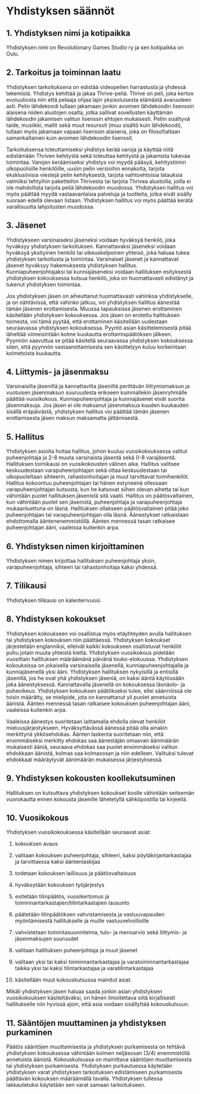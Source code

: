 # Yhdistyksen säännöt

## 1. Yhdistyksen nimi ja kotipaikka

Yhdistyksen nimi on Revolutionary Games Studio ry ja sen kotipaikka on
Oulu.

## 2. Tarkoitus ja toiminnan laatu

Yhdistyksen tarkoituksena on edistää videopelien harrastusta ja
yhdessä tekemistä. Yhdistys kehittää ja jakaa Thrive-peliä. Thrive on
peli, joka kertoo evoluutiosta niin että pelaaja ohjaa lajin
yksisoluisesta elämästä avaruuteen asti. Pelin lähdekoodi tullaan
jakamaan jonkin avoimen lähdekoodin lisenssin alaisena niiden
alustojen osalta, jotka sallivat sovellusten käyttämän lähdekoodin
jakamisen valitun lisenssin ehtojen mukaisesti. Peliin sisältyvä
taide, musiikki, mallit sekä muut resurssit (muu sisältö kuin
lähdekoodi), tullaan myös jakamaan vapaan lisenssin alaisena, joka on
filosofialtaan samankaltainen kuin avoimen lähdekoodin lisenssit.

Tarkoituksensa toteuttamiseksi yhdistys kerää varoja ja käyttää niitä
edistämään Thriven kehitystä sekä toteuttaa kehitystä ja jakamista
tukevaa toimintaa. Varojen keräämiseksi yhdistys voi myydä pääsyä,
kehitystiimin ulkopuolisille henkilöille, uusiin pelin versioihin
ennakolta, tarjota eksklusiivisia viestejä pelin kehityksestä, tarjota
vaihtoehtoisia latauksia valmiiksi tehtyihin paketteihin Thrivesta tai
tarjota Thrivea alustoilla, joilla ei ole mahdollista tarjota peliä
lähdekoodin muodossa. Yhdistyksen hallitus voi myös päättää myydä
vastaavanlaisia palveluja ja tuotteita, jotka eivät sisälly suoraan
edellä olevaan listaan. Yhdistyksen hallitus voi myös päättää kerätä
varallisuutta lahjoitusten muodossa.

## 3. Jäsenet

Yhdistykseen varsinaiseksi jäseneksi voidaan hyväksyä henkilö, joka
hyväksyy yhdistyksen tarkoituksen. Kannattavaksi jäseneksi voidaan
hyväksyä yksityinen henkilö tai oikeuskelpoinen yhteisö, joka haluaa
tukea yhdistyksen tarkoitusta ja toimintaa. Varsinaiset jäsenet ja
kannattavat jäsenet hyväksyy hakemuksesta yhdistyksen
hallitus. Kunniapuheenjohtajaksi tai kunniajäseneksi voidaan
hallituksen esityksestä yhdistyksen kokouksessa kutsua henkilö, joka
on huomattavasti edistänyt ja tukenut yhdistyksen toimintaa.

Jos yhdistyksen jäsen on aiheuttanut huomattavasti vahinkoa
yhdistykselle, ja on nähtävissä, että vahinko jatkuu, voi yhdistyksen
hallitus äänestää tämän jäsenen erottamisesta. Muussa tapauksissa
jäsenen erottaminen käsitellään yhdistyksen kokouksessa. Jos jäsen on
erotettu hallituksen toimesta, voi tämä pyytää, että erottaminen
käsitellään uudestaan seuraavassa yhdistyksen kokouksessa. Pyyntö
asian käsittelemisestä pitää lähettää viimeisintään kolme kuukautta
erottamispäätöksen jälkeen. Pyynnön saavuttua se pitää käsitellä
seuraavassa yhdistyksen kokouksessa siten, että pyynnön
vastaanottamisesta sen käsittelyyn kuluu korkeintaan kolmetoista
kuukautta.

## 4. Liittymis- ja jäsenmaksu

Varsinaisilta jäseniltä ja kannattavilta jäseniltä perittävän
liittymismaksun ja vuotuisen jäsenmaksun suuruudesta erikseen
kummallekin jäsenryhmälle päättää vuosikokous. Kunniapuheenjohtaja ja
kunniajäsenet eivät suorita jäsenmaksuja. Jos jäsen ei ole maksanut
jäsenmaksua kuuden kuukauden sisällä eräpäivästä, yhdistyksen hallitus
voi päättää tämän jäsenen erottamisesta jäsen maksun maksamatta
jättämisestä.

## 5. Hallitus

Yhdistyksen asioita hoitaa hallitus, johon kuuluu vuosikokouksessa
valitut puheenjohtaja ja 2-8 muuta varsinaista jäsentä sekä 0-8
varajäsentä. Hallituksen toimikausi on vuosikokousten välinen
aika. Hallitus valitsee keskuudestaan varapuheenjohtajan sekä ottaa
keskuudestaan tai ulkopuoleltaan sihteerin, rahastonhoitajan ja muut
tarvittavat toimihenkilöt. Hallitus kokoontuu puheenjohtajan tai hänen
estyneenä ollessaan varapuheenjohtajan kutsusta, kun he katsovat
siihen olevan aihetta tai kun vähintään puolet hallituksen jäsenistä
sitä vaatii. Hallitus on päätösvaltainen, kun vähintään puolet sen
jäsenistä, puheenjohtaja ja varapuheenjohtaja mukaanluettuna on
läsnä. Hallituksen ollakseen päätösvaltainen pitää joko puheenjohtajan
tai varapuheenjohtajan olla läsnä. Äänestykset ratkaistaan
ehdottomalla ääntenenemmistöllä. Äänten mennessä tasan ratkaisee
puheenjohtajan ääni, vaaleissa kuitenkin arpa.

## 6. Yhdistyksen nimen kirjoittaminen

Yhdistyksen nimen kirjoittaa hallituksen puheenjohtaja yksin,
varapuheenjohtaja, sihteeri tai rahastonhoitaja kaksi yhdessä.

## 7. Tilikausi

Yhdistyksen tilikausi on kalenterivuosi.

## 8. Yhdistyksen kokoukset

Yhdistyksen kokoukseen voi osallistua myös etäyhteyden avulla
hallituksen tai yhdistyksen kokouksen niin päättäessä. Yhdistyksen
kokoukset järjestetään englanniksi, elleivät kaikki kokoukseen
osallistuvat henkilöt puhu jotain muuta yhteistä kieltä. Yhdistyksen
vuosikokous pidetään vuosittain hallituksen määräämänä päivänä
touko-elokuussa. Yhdistyksen kokouksissa on jokaisella varsinaisella
jäsenellä, kunniapuheenjohtajalla ja kunniajäsenellä yksi
ääni. Yhdistyksen hallituksen nykyisillä ja entisillä jäsenillä, jos
he ovat yhä yhdistyksen jäseniä, on kaksi ääntä käytössään joka
äänestyksessä. Kannattavalla jäsenellä on kokouksessa läsnäolo- ja
puheoikeus. Yhdistyksen kokouksen päätökseksi tulee, ellei säännöissä
ole toisin määrätty, se mielipide, jota on kannattanut yli puolet
annetuista äänistä. Äänten mennessä tasan ratkaisee kokouksen
puheenjohtajan ääni, vaaleissa kuitenkin arpa.

Vaaleissa äänestys suoritetaan laittamalla ehdolla olevat henkilöt
mieluusjärjestykseen. Hyväksyttävässä äänessä pitää olla ainakin
merkittynä ykkösehdokas. Äänten laskenta suoritetaan niin, että
ensimmäiseksi merkitty ehdokas saa äänestäjän omaavan äänimäärän
mukaisesti ääniä, seuraava ehdokas saa puolet ensimmäiseksi valitun
ehdokkaan äänistä, kolmas saa kolmasosan ja niin edelleen. Valituksi
tulevat ehdokkaat määräytyvät äänimäärän mukaisessa järjestyksessä.

## 9. Yhdistyksen kokousten koollekutsuminen

Hallituksen on kutsuttava yhdistyksen kokoukset koolle vähintään
seitsemän vuorokautta ennen kokousta jäsenille lähetetyllä
sähköpostilla tai kirjeellä.

## 10. Vuosikokous

Yhdistyksen vuosikokouksessa käsitellään seuraavat asiat:

1. kokouksen avaus

2. valitaan kokouksen puheenjohtaja, sihteeri, kaksi
   pöytäkirjantarkastajaa ja tarvittaessa kaksi ääntenlaskijaa

3. todetaan kokouksen laillisuus ja päätösvaltaisuus

4. hyväksytään kokouksen työjärjestys

5. esitetään tilinpäätös, vuosikertomus ja
   toiminnantarkastajien/tilintarkastajien lausunto

6. päätetään tilinpäätöksen vahvistamisesta ja vastuuvapauden
   myöntämisestä hallitukselle ja muille vastuuvelvollisille

7. vahvistetaan toimintasuunnitelma, tulo- ja menoarvio sekä
   liittymis- ja jäsenmaksujen suuruudet

8. valitaan hallituksen puheenjohtaja ja muut jäsenet

9. valitaan yksi tai kaksi toiminnantarkastajaa ja
   varatoiminnantarkastajaa taikka yksi tai kaksi tilintarkastajaa ja
   varatilintarkastajaa

10. käsitellään muut kokouskutsussa mainitut asiat.

Mikäli yhdistyksen jäsen haluaa saada jonkin asian yhdistyksen
vuosikokouksen käsiteltäväksi, on hänen ilmoitettava siitä
kirjallisesti hallitukselle niin hyvissä ajoin, että asia voidaan
sisällyttää kokouskutsuun.

## 11. Sääntöjen muuttaminen ja yhdistyksen purkaminen

Päätös sääntöjen muuttamisesta ja yhdistyksen purkamisesta on tehtävä
yhdistyksen kokouksessa vähintään kolmen neljäsosan (3/4) enemmistöllä
annetuista äänistä. Kokouskutsussa on mainittava sääntöjen
muuttamisesta tai yhdistyksen purkamisesta. Yhdistyksen purkautuessa
käytetään yhdistyksen varat yhdistyksen tarkoituksen edistämiseen
purkamisesta päättävän kokouksen määräämällä tavalla. Yhdistyksen
tullessa lakkautetuksi käytetään sen varat samaan tarkoitukseen.
